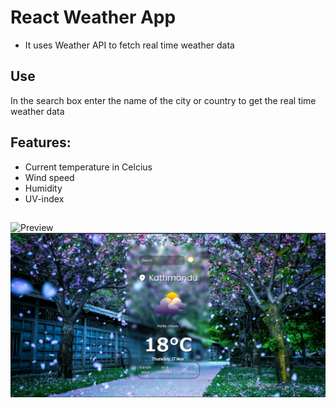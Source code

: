 # React Weather App

- It uses Weather API to fetch real time weather data

## Use

In the search box enter the name of the city or country to get the real time weather data

## Features:

- Current temperature in Celcius
- Wind speed
- Humidity
- UV-index

## 
![Preview](https://weather-prdp99.vercel.app/)
![React Weather App](https://github.com/prdp99/weather-app-react/blob/main/public/weather-app.png)

